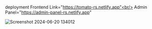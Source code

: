 
deployment Frontend Link="https://tomato-rs.netlify.app"<br/>
Admin Panel="https://admin-panel-rs.netlify.app"

![Screenshot 2024-06-20 134012](https://github.com/SunilSurendran1906/FOOD_DELIVERY_APP_FRONTEND/assets/133184647/a2e4419b-4053-4d0e-801c-ec907515f7ad)
